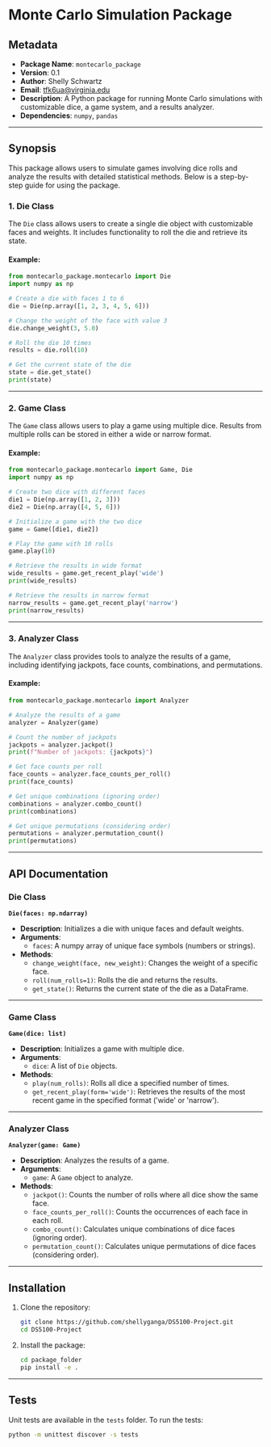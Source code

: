 
# Monte Carlo Simulation Package

## Metadata
- **Package Name**: `montecarlo_package`
- **Version**: 0.1
- **Author**: Shelly Schwartz
- **Email**: tfk6ua@virginia.edu
- **Description**: A Python package for running Monte Carlo simulations with customizable dice, a game system, and a results analyzer.
- **Dependencies**: `numpy`, `pandas`

---

## Synopsis
This package allows users to simulate games involving dice rolls and analyze the results with detailed statistical methods. Below is a step-by-step guide for using the package.

### 1. Die Class
The `Die` class allows users to create a single die object with customizable faces and weights. It includes functionality to roll the die and retrieve its state.

#### Example:
```python
from montecarlo_package.montecarlo import Die
import numpy as np

# Create a die with faces 1 to 6
die = Die(np.array([1, 2, 3, 4, 5, 6]))

# Change the weight of the face with value 3
die.change_weight(3, 5.0)

# Roll the die 10 times
results = die.roll(10)

# Get the current state of the die
state = die.get_state()
print(state)
```

---

### 2. Game Class
The `Game` class allows users to play a game using multiple dice. Results from multiple rolls can be stored in either a wide or narrow format.

#### Example:
```python
from montecarlo_package.montecarlo import Game, Die
import numpy as np

# Create two dice with different faces
die1 = Die(np.array([1, 2, 3]))
die2 = Die(np.array([4, 5, 6]))

# Initialize a game with the two dice
game = Game([die1, die2])

# Play the game with 10 rolls
game.play(10)

# Retrieve the results in wide format
wide_results = game.get_recent_play('wide')
print(wide_results)

# Retrieve the results in narrow format
narrow_results = game.get_recent_play('narrow')
print(narrow_results)
```

---

### 3. Analyzer Class
The `Analyzer` class provides tools to analyze the results of a game, including identifying jackpots, face counts, combinations, and permutations.

#### Example:
```python
from montecarlo_package.montecarlo import Analyzer

# Analyze the results of a game
analyzer = Analyzer(game)

# Count the number of jackpots
jackpots = analyzer.jackpot()
print(f"Number of jackpots: {jackpots}")

# Get face counts per roll
face_counts = analyzer.face_counts_per_roll()
print(face_counts)

# Get unique combinations (ignoring order)
combinations = analyzer.combo_count()
print(combinations)

# Get unique permutations (considering order)
permutations = analyzer.permutation_count()
print(permutations)
```

---

## API Documentation

### Die Class
**`Die(faces: np.ndarray)`**
- **Description**: Initializes a die with unique faces and default weights.
- **Arguments**:
  - `faces`: A numpy array of unique face symbols (numbers or strings).
- **Methods**:
  - `change_weight(face, new_weight)`: Changes the weight of a specific face.
  - `roll(num_rolls=1)`: Rolls the die and returns the results.
  - `get_state()`: Returns the current state of the die as a DataFrame.

---

### Game Class
**`Game(dice: list)`**
- **Description**: Initializes a game with multiple dice.
- **Arguments**:
  - `dice`: A list of `Die` objects.
- **Methods**:
  - `play(num_rolls)`: Rolls all dice a specified number of times.
  - `get_recent_play(form='wide')`: Retrieves the results of the most recent game in the specified format ('wide' or 'narrow').

---

### Analyzer Class
**`Analyzer(game: Game)`**
- **Description**: Analyzes the results of a game.
- **Arguments**:
  - `game`: A `Game` object to analyze.
- **Methods**:
  - `jackpot()`: Counts the number of rolls where all dice show the same face.
  - `face_counts_per_roll()`: Counts the occurrences of each face in each roll.
  - `combo_count()`: Calculates unique combinations of dice faces (ignoring order).
  - `permutation_count()`: Calculates unique permutations of dice faces (considering order).

---

## Installation

1. Clone the repository:
   ```bash
   git clone https://github.com/shellyganga/DS5100-Project.git
   cd DS5100-Project
   ```

2. Install the package:
   ```bash
   cd package_folder
   pip install -e .
   ```

---

## Tests

Unit tests are available in the `tests` folder. To run the tests:
```bash
python -m unittest discover -s tests
```

